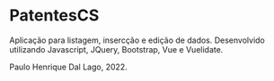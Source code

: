 # PatentesCS

Aplicação para listagem, insercção e edição de dados. Desenvolvido utilizando Javascript, JQuery, Bootstrap, Vue e Vuelidate.

Paulo Henrique Dal Lago, 2022.
